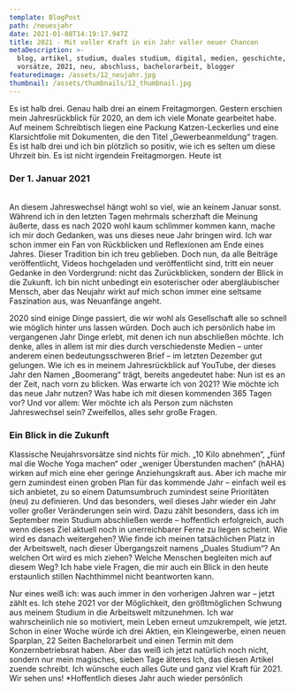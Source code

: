 ```yaml
---
template: BlogPost
path: /neuesjahr
date: 2021-01-08T14:19:17.947Z
title: 2021 - Mit voller Kraft in ein Jahr voller neuer Chancen
metaDescription: >-
  blog, artikel, studium, duales studium, digital, medien, geschichte, ziele,
  vorsätze, 2021, neu, abschluss, bachelorarbeit, blogger
featuredimage: /assets/12_neujahr.jpg
thumbnail: /assets/thumbnails/12_thumbnail.jpg
---
```

Es ist halb drei. Genau halb drei an einem Freitagmorgen. Gestern erschien mein Jahresrückblick für 2020, an dem ich viele Monate gearbeitet habe. Auf meinem Schreibtisch liegen eine Packung Katzen-Leckerlies und eine Klarsichtfolie mit Dokumenten, die den Titel „Gewerbeanmeldung“ tragen. Es ist halb drei und ich bin plötzlich so positiv, wie ich es selten um diese Uhrzeit bin. Es ist nicht irgendein Freitagmorgen. Heute ist 

### Der 1. Januar 2021

\
An diesem Jahreswechsel hängt wohl so viel, wie an keinem Januar sonst. Während ich in den letzten Tagen mehrmals scherzhaft die Meinung äußerte, dass es nach 2020 wohl kaum schlimmer kommen kann, mache ich mir doch Gedanken, was uns dieses neue Jahr bringen wird. Ich war schon immer ein Fan von Rückblicken und Reflexionen am Ende eines Jahres. Dieser Tradition bin ich treu geblieben. Doch nun, da alle Beiträge veröffentlicht, Videos hochgeladen und veröffentlicht sind, tritt ein neuer Gedanke in den Vordergrund: nicht das Zurückblicken, sondern der Blick in die Zukunft. Ich bin nicht unbedingt ein esoterischer oder abergläubischer Mensch, aber das Neujahr wirkt auf mich schon immer eine seltsame Faszination aus, was Neuanfänge angeht.

2020 sind einige Dinge passiert, die wir wohl als Gesellschaft alle so schnell wie möglich hinter uns lassen würden. Doch auch ich persönlich habe im vergangenen Jahr Dinge erlebt, mit denen ich nun abschließen möchte. Ich denke, alles in allem ist mir dies durch verschiedenste Medien – unter anderem einen bedeutungsschweren Brief – im letzten Dezember gut gelungen. Wie ich es in meinem Jahresrückblick auf YouTube, der dieses Jahr den Namen „Boomerang“ trägt, bereits angedeutet habe: Nun ist es an der Zeit, nach vorn zu blicken. Was erwarte ich von 2021? Wie möchte ich das neue Jahr nutzen? Was habe ich mit diesen kommenden 365 Tagen vor? Und vor allem: Wer möchte ich als Person zum nächsten Jahreswechsel sein? Zweifellos, alles sehr große Fragen.



### Ein Blick in die Zukunft

Klassische Neujahrsvorsätze sind nichts für mich. „10 Kilo abnehmen“, „fünf mal die Woche Yoga machen“ oder „weniger Überstunden machen“ (hAHA) wirken auf mich eine eher geringe Anziehungskraft aus. Aber ich mache mir gern zumindest einen groben Plan für das kommende Jahr – einfach weil es sich anbietet, zu so einem Datumsumbruch zumindest seine Prioritäten (neu) zu definieren. Und das besonders, weil dieses Jahr wieder ein Jahr voller großer Veränderungen sein wird. Dazu zählt besonders, dass ich im September mein Studium abschließen werde – hoffentlich erfolgreich, auch wenn dieses Ziel aktuell noch in unerreichbarer Ferne zu liegen scheint. Wie wird es danach weitergehen? Wie finde ich meinen tatsächlichen Platz in der Arbeitswelt, nach dieser Übergangszeit namens „Duales Studium“? An welchen Ort wird es mich ziehen? Welche Menschen begleiten mich auf diesem Weg? Ich habe viele Fragen, die mir auch ein Blick in den heute erstaunlich stillen Nachthimmel nicht beantworten kann.

Nur eines weiß ich: was auch immer in den vorherigen Jahren war – jetzt zählt es. Ich stehe 2021 vor der Möglichkeit, den größtmöglichen Schwung aus meinem Studium in die Arbeitswelt mitzunehmen. Ich war wahrscheinlich nie so motiviert, mein Leben erneut umzukrempelt, wie jetzt. Schon in einer Woche würde ich drei Aktien, ein Kleingewerbe, einen neuen Sparplan, 22 Seiten Bachelorarbeit und einen Termin mit dem Konzernbetriebsrat haben. Aber das weiß ich jetzt natürlich noch nicht, sondern nur mein magisches, sieben Tage älteres Ich, das diesen Artikel zuende schreibt. Ich wünsche euch alles Gute und ganz viel Kraft für 2021. Wir sehen uns! *Hoffentlich dieses Jahr auch wieder persönlich
